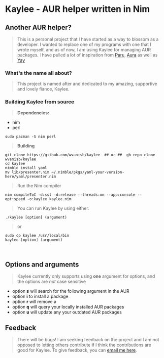 # Kaylee - AUR helper written in Nim

## Another AUR helper?
> This is a personal project that I have started as a way to blossom as a developer. I wanted to replace one of my programs with one that I wrote myself, and as of now, I am using Kaylee for managing AUR packages. I have pulled a lot of inspiration from [Paru](https://github.com/morganamilo/paru), [Aura](https://github.com/fosskers/aura) as well as [Yay](https://github.com/Jguer/yay)  
### What's the name all about?
> This project is named after and dedicated to my amazing, supportive and lovely fiance, Kaylee.
### Building Kaylee from source
> **Dependencies:**
* nim
* perl

```
sudo pacman -S nim perl
```
> **Building**
```
git clone https://github.com/wvanisb/kaylee  ## or ##  gh repo clone wvanisb/kaylee
cd kaylee
nimble install yaml
mv lib/presenter.nim ~/.nimble/pkgs/yaml-your-version-here/yaml/presenter.nim
```
> Run the Nim compiler
```
nim compileToC -d:ssl -d:release --threads:on --app:console --opt:speed -o:kaylee kaylee.nim
```
> You can run Kaylee by using either:
```
./kaylee [option] (argument)
```
> or
```
sudo cp kaylee /usr/local/bin
kaylee [option] (argument)
```
<br>

## Options and arguments
> Kaylee currently only supports using **one** argument for options, and the options are _not_ case sensitive
* option **s** will search for the following argument in the AUR  
* option **i** to install a package  
* option **r** will remove a  
* option **q** will query your locally installed AUR packages
* option **u** will update any your outdated AUR packages

## Feedback  
> There will be bugs! I am seeking feedback on the project and I am not opposed to letting others contribute if I think the contributions are good for Kaylee. To give feedback, you can [email me here](wreedb@yandex.com).
